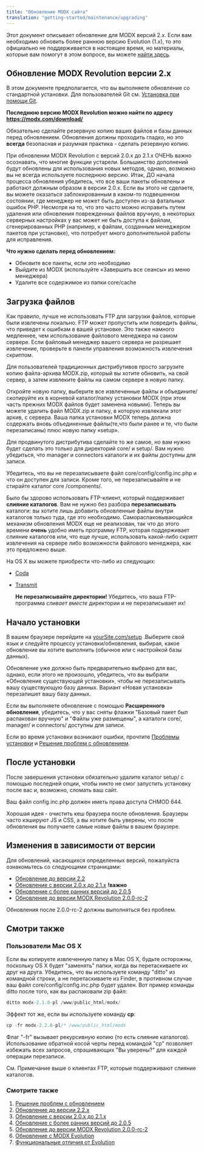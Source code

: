 ```yaml
---
title: "Обновление MODX сайта"
translation: "getting-started/maintenance/upgrading"
---
```


Этот документ описывает обновление для MODX версий 2.x. Если вам необходимо обновить более раннюю версию Evolution (1.x), то это официально не поддерживается в настоящее время, но материалы, которые вам помогут в этом вопросе, вы можете [найти здесь](getting-started/maintenance/upgrading/evolution).

## Обновление MODX Revolution версии 2.x

 В этом документе предполагается, что вы выполняете обновление со стандартной установки. Для пользователей Git см. [Установка при помощи Git](getting-started/installation/git "Установка при помощи Git").

 **Последнюю версию MODX Revolution можно найти по адресу** **<https://modx.com/download/>**

 Обязательно сделайте резервную копию ваших файлов и базы данных перед обновлением. Обновления должны проходить гладко, но это **всегда** безопасная и разумная практика - сделать резервную копию.

 При обновлении MODX Revolution с версий 2.0.x до 2.1.x ОЧЕНЬ важно осознавать, что многие функции устарели. Большинство дополнений будут обновлены для использования новых методов, однако, возможно вы не всегда используете последнюю версию. Итак, ДО начала процесса обновления убедитесь, что все ваши пакеты обновлены и работают должным образом в версии 2.0.x. Если вы этого не сделаете, вы можете оказаться заблокированным в каком-то подвешенном состоянии, где менеджер не может быть доступен из-за фатальных ошибок PHP. Несмотря на то, что это часто можно исправить путем удаления или обновления поврежденных файлов вручную, в некоторых серверных настройках у вас может не быть доступа к файлам, сгенерированных PHP (например, к файлам, созданным менеджером пакетов при установке), что потребует много дополнительной работы для исправления.

**Что нужно сделать перед обновлением:**

- Обновите все пакеты, если это необходимо
- Выйдите из MODX (используйте «Завершить все сеансы» из меню менеджера)
- Удалите все содержимое из папки core/cache

## Загрузка файлов

 Как правило, лучше не использовать FTP для загрузки файлов, которые были извлечены локально. FTP может пропустить или повредить файлы, что приведет к ошибкам в вашей установке. Это также намного медленнее, чем использование файлового менеджера на самом сервере. Если файловый менеджер вашего сервера не разрешает извлечение, проверьте в панели управления возможность извлечения скриптом.

 Для пользователей традиционных дистрибутивов просто загрузите копию файла-архива MODX.zip, который вы хотите обновить, на свой сервер, а затем извлеките файлы на самом сервере в новую папку.

 Откройте новую папку, выберите все извлеченные файлы и объедините/скопируйте их в корневой каталог/папку установки MODX (при этом часть прежних MODX файлов будет заменена новыми). Теперь вы можете удалить файл MODX.zip и папку, в которую извлекали этот архив, с сервера. Ваша папка установки MODX теперь должна содержать вновь объединенные файлы(те,что были ранее и те, что были перезаписаны) плюс новую папку «setup».

 Для продвинутого дистрибутива сделайте то же самое, но вам нужно будет сделать это только для директорий core/ и setup/. Вам нужно убедиться, что manager и connectors каталоги и их файлы доступны для записи.

 Убедитесь, что вы не перезаписываете файл core/config/config.inc.php и что он доступен для записи. Кроме того, не перезаписывайте и не стирайте каталог core /components/.

 Было бы здорово использовать FTP-клиент, который поддерживает **слияние каталогов**. Вам не нужно без разбора **перезаписывать** каталоги: вы хотите лишь добавить обновленные файлы внутри каталогов только туда, где это необходимо. Самораспаковывающийся механизм обновления MODX еще не реализован, так что до этого времени **очень** удобно иметь программу FTP, которая поддерживает слияние каталогов или, что еще лучше, использовать какой-либо скрипт извлечения на сервере либо возможности файлового менеджера, как это предложено выше.

 На OS X вы можете приобрести что-либо из следующих:

- [Coda](http://panic.com/coda/)
- [Transmit](http://panic.com/transmit/)

  **Не перезаписывайте директории!**
 Убедитесь, что ваша FTP-программа _сливает вместе_ директории и не перезаписывает их!

## Начало установки

 В вашем браузере перейдите на [yourSite.com/setup](http://yourSite.com/setup) .Выберите свой язык и следуйте процессу установки/обновления, выбирая, какое обновление вы хотите выполнить (обычное или с настройкой базы данных).

 Обновление уже должно быть предварительно выбрано для вас, однако, если этого не произошло, убедитесь, что вы выбрали «Обновление существующей установки», чтобы не перезаписывать вашу существующую базу данных. Вариант «Новая установка» перезапишет вашу базу данных.

 Если вы выполняете обновление с помощью **Расширенного обновления**, убедитесь, что у вас сняты флажки "Базовый пакет был распакован вручную" и "Файлы уже размещены", а каталоги core/, manager/ и connectors/ доступны для записи.

 Если во время установки возникают ошибки, прочтите [Проблемы установки](getting-started/installation/troubleshooting "Проблемы установки") и  [Решение проблем с обновлением](getting-started/installation/troubleshooting "Troubleshooting Installation").

## После установки

 После завершения установки обязательно удалите каталог setup/ с помощью последней опции, чтобы никто не смог запустить установку после вас и, возможно, сломать ваш сайт.

 Ваш файл config.inc.php должен иметь права доступа CHMOD 644.

 Хорошая идея - очистить кеш браузера после обновления. Браузеры часто кэшируют JS и CSS, а вы хотите быть уверены, что после обновления вы получаете самые новые файлы в вашем браузере.

## Изменения в зависимости от версии

 Для обновлений, касающихся определенных версий, пожалуйста ознакомьтесь со следующими страницами:

- [Обновление до версии 2.2](getting-started/maintenance/upgrading/2.2 "Обновление до 2.2.x")
- [Обновление с версии 2.0.x до 2.1.x](getting-started/maintenance/upgrading/2.1 "Обновление с версии 2.0.x до 2.1.x") **!важно**
- [Обновление с более ранних версий до 2.0.5](getting-started/maintenance/upgrading/2.0.5 "Обновление с более ранних версий до 2.0.5")
- [Обновление до версии MODX Revolution 2.0.0-rc-2](getting-started/maintenance/upgrading/2.0.0-rc2 "Обновление до версии MODX Revolution 2.0.0-rc-2")

 Обновления после 2.0.0-rc-2 должны выполняться без проблем.

## Смотри также

### Пользователи Mac OS X

 Если вы копируете извлеченную папку в Mac OS X, будьте осторожны, поскольку OS X будет "заменять" папки, когда вы перетаскиваете их друг на друга. Убедитесь, что вы используете команду "ditto" из командной строки, а не перетаскиваете из Finder, в противном случае ваш файл core/config/config.inc.php будет удален. Вот пример команды ditto после того, как вы распаковали zip файл:

 ``` php
ditto modx-2.1.0-pl /www/public_html/modx/
```

 Эффект тот же, если вы используете команду **cp**:

 ``` php
cp -fr modx-2.2.0-pl/* /www/public_html/modx
```

 Флаг "-fr" вызывает рекурсивную копию (то есть слияние каталогов). Использование обратной косой черты перед командой "cp" позволяет избежать всех запросов, спрашивающих "Вы уверены?" для каждой операции перезаписи.

 См. Примечание выше о клиентах FTP, которые поддерживают слияние каталогов.

### Смотрите также

1. [Решение проблем с обновлением](getting-started/maintenance/upgrading/troubleshooting)
2. [Обновление до версии 2.2.x](getting-started/maintenance/upgrading/2.2)
3. [Обновление с версии 2.0.x до 2.1.x](getting-started/maintenance/upgrading/2.1)
4. [Обновление с более ранних версий до 2.0.5](getting-started/maintenance/upgrading/2.0.5)
5. [Обновление до версии MODX Revolution 2.0.0-rc-2](getting-started/maintenance/upgrading/2.0.0-rc2)
6. [Обновление с MODX Evolution](getting-started/maintenance/upgrading/evolution)
7. [Функциональные отличия от Evolution](getting-started/maintenance/upgrading/evolution/functional-changes)
